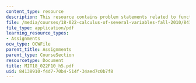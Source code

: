 ```yaml
---
content_type: resource
description: This resource contains problem statements related to functions and curves.
file: /media/courses/18-022-calculus-of-several-variables-fall-2010/84138910f4d770b4514f34aed7c0b7f8_MIT18_022F10_h5.pdf
file_type: application/pdf
learning_resource_types:
- Assignments
ocw_type: OCWFile
parent_title: Assignments
parent_type: CourseSection
resourcetype: Document
title: MIT18_022F10_h5.pdf
uid: 84138910-f4d7-70b4-514f-34aed7c0b7f8
---
```

